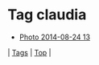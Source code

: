 <!--
title: Tag claudia
date: 2020-06-28T14:57:48.849Z
tags:
-->
# Tag claudia

 * [Photo 2014-08-24 13](95636419257.md)

| [Tags](tags.md) | [Top](index.md) |

